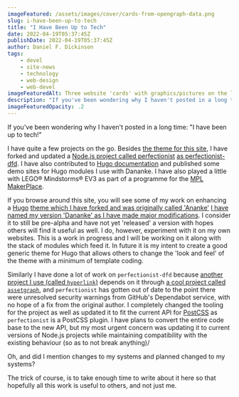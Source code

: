 ```yaml
---
imageFeatured: /assets/images/cover/cards-from-opengraph-data.png
slug: i-have-been-up-to-tech
title: "I Have Been Up to Tech"
date: 2022-04-19T05:37:45Z
publishDate: 2022-04-19T05:37:45Z
author: Daniel F. Dickinson
tags:
    - devel
    - site-news
    - technology
    - web-design
    - web-devel
imageFeaturedAlt: Three website 'cards' with graphics/pictures on the left of each 'card', and a title and summary on the right.
description: "If you've been wondering why I haven't posted in a long time: \"I have been up to tech!\""
imageFeaturedOpacity: .2
---
```


If you've been wondering why I haven't posted in a long time: "I have been up to tech!"

I have quite a few projects on the go. Besides [the theme for this site](https://github.com/danielfdickinson/dananke-theme-hugo-dfd/), I have forked and updated a [Node.js project called perfectionist](https://github.com/ben-eb/perfectionist/) [as perfectionist-dfd](https://github.com/danielfdickinson/perfectionist-dfd). I have also contributed to [Hugo documentation](https://gohugo.io/documentation/) and published some demo sites for Hugo modules I use with Dananke. I have also played a little with LEGO® Mindstorms® EV3 as part of a programme for the [MPL MakerPlace](https://midlandlibrary.com/the-mpl-makerplace/).

<!--more-->

If you browse around this site, you will see some of my work on enhancing a [Hugo](https://gohugo.io) [theme which I have forked and was originally called 'Ananke'](https://github.com/theNewDynamic/gohugo-theme-ananke) [I have named my version 'Dananke' as I have made major modifications](https://github.com/danielfdickinson/dananke-theme-hugo-dfd/). I consider it to still be pre-alpha and have not yet 'released' a version with hopes others will find it useful as well. I do, however, experiment with it on my own websites. This is a work in progress and I will be working on it along with the stack of modules which feed it. In future it is my intent to create a good generic theme for Hugo that allows others to change the 'look and feel' of the theme with a minimum of template coding.

Similarly I have done a lot of work on `perfectionist-dfd` because [another project I use (called `hyperlink`)](https://github.com/Munter/hyperlink) depends on it through [a cool project called `assetgraph`](https://github.com/assetgraph/assetgraph), and `perfectionist` has gotten out of date to the point there were unresolved security warnings from GitHub's Dependabot service, with no hope of a fix from the original author. I completely changed the tooling for the project as well as updated it to fit the current API for [PostCSS](https://postcss.org/) as `perfectionist` is a PostCSS plugin. I have plans to convert the entire code base to the new API, but my most urgent concern was updating it to current versions of Node.js projects while maintaining compatibility with the existing behaviour (so as to not break anything)/

Oh, and did I mention changes to my systems and planned changed to my systems?

The trick of course, is to take enough time to write about it here so that hopefully all this work is useful to others, and not just me.
